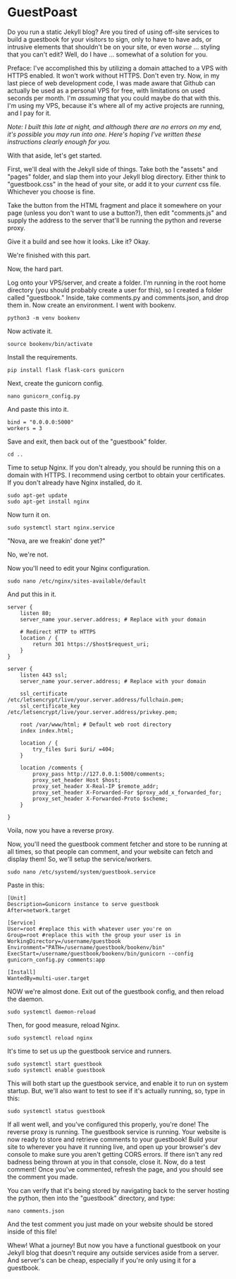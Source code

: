 # GuestPoast
Do you run a static Jekyll blog? Are you tired of using off-site services to build a guestbook for your visitors to sign, only to have to have ads, or intrusive elements that shouldn't be on your site, or even _worse_ ... styling that you can't edit? Well, do I have ... somewhat of a solution for you.

Preface: I've accomplished this by utilizing a domain attached to a VPS with HTTPS enabled. It won't work without HTTPS. Don't even try. Now, in my last piece of web development code, I was made aware that Github can actually be used as a personal VPS for free, with limitations on used seconds per month. I'm _assuming_ that you could maybe do that with this. I'm using my VPS, because it's where all of my active projects are running, and I pay for it.

*Note: I built this late at night, and although there are no errors on my end, it's possible you may run into one. Here's hoping I've written these instructions clearly enough for you.*

With that aside, let's get started.

First, we'll deal with the Jekyll side of things. Take both the "assets" and "pages" folder, and slap them into your Jekyll blog directory. Either think to "guestbook.css" in the head of your site, or add it to your _current_ css file. Whichever you choose is fine.

Take the button from the HTML fragment and place it somewhere on your page (unless you don't want to use a button?), then edit "comments.js" and supply the address to the server that'll be running the python and reverse proxy.

Give it a build and see how it looks. Like it? Okay.

We're finished with this part.

Now, the hard part.

Log onto your VPS/server, and create a folder. I'm running in the root home directory (you should probably create a user for this), so I created a folder called "guestbook." Inside, take comments.py and comments.json, and drop them in. Now create an environment. I went with bookenv.
```
python3 -m venv bookenv
```
Now activate it.
```
source bookenv/bin/activate
```
Install the requirements.
```
pip install flask flask-cors gunicorn
```
Next, create the gunicorn config.
```
nano gunicorn_config.py
```
And paste this into it.
```
bind = "0.0.0.0:5000"
workers = 3
```
Save and exit, then back out of the "guestbook" folder.
```
cd ..
```
Time to setup Nginx. If you don't already, you should be running this on a domain with HTTPS. I recommend using certbot to obtain your certificates. If you don't already have Nginx installed, do it.
```
sudo apt-get update
sudo apt-get install nginx
```
Now turn it on.
```
sudo systemctl start nginx.service
```
"Nova, are we freakin' done yet?" 

No, we're not.

Now you'll need to edit your Nginx configuration.
```
sudo nano /etc/nginx/sites-available/default
```
And put this in it.
```
server {
    listen 80;
    server_name your.server.address; # Replace with your domain

    # Redirect HTTP to HTTPS
    location / {
        return 301 https://$host$request_uri;
    }
}

server {
    listen 443 ssl;
    server_name your.server.address; # Replace with your domain

    ssl_certificate /etc/letsencrypt/live/your.server.address/fullchain.pem;
    ssl_certificate_key /etc/letsencrypt/live/your.server.address/privkey.pem;

    root /var/www/html; # Default web root directory
    index index.html;

    location / {
        try_files $uri $uri/ =404;
    }

    location /comments {
        proxy_pass http://127.0.0.1:5000/comments;
        proxy_set_header Host $host;
        proxy_set_header X-Real-IP $remote_addr;
        proxy_set_header X-Forwarded-For $proxy_add_x_forwarded_for;
        proxy_set_header X-Forwarded-Proto $scheme;
    }

}
```
Voila, now you have a reverse proxy.

Now, you'll need the guestbook comment fetcher and store to be running at all times, so that people can comment, and your website can fetch and display them! So, we'll setup the service/workers.
```
sudo nano /etc/systemd/system/guestbook.service
```
Paste in this:
```
[Unit]
Description=Gunicorn instance to serve guestbook
After=network.target

[Service]
User=root #replace this with whatever user you're on
Group=root #replace this with the group your user is in
WorkingDirectory=/username/guestbook
Environment="PATH=/username/guestbook/bookenv/bin"
ExecStart=/username/guestbook/bookenv/bin/gunicorn --config gunicorn_config.py comments:app

[Install]
WantedBy=multi-user.target
```
NOW we're almost done. Exit out of the guestbook config, and then reload the daemon.
```
sudo systemctl daemon-reload
```
Then, for good measure, reload Nginx.
```
sudo systemctl reload nginx
```
It's time to set us up the guestbook service and runners.
```
sudo systemctl start guestbook
sudo systemctl enable guestbook
```
This will both start up the guestbook service, and enable it to run on system startup. But, we'll also want to test to see if it's actually running, so, type in this:
```
sudo systemctl status guestbook
```
If all went well, and you've configured this properly, you're done! The reverse proxy is running. The guestbook service is running. Your website is now ready to store and retrieve comments to your guestbook! Build your site to wherever you have it running live, and open up your browser's dev console to make sure you aren't getting CORS errors. If there isn't any red badness being thrown at you in that console, close it. Now, do a test comment! Once you've commented, refresh the page, and you should see the comment you made.

You can verify that it's being stored by navigating back to the server hosting the python, then into the "guestbook" directory, and type:
```
nano comments.json
```
And the test comment you just made on your website should be stored inside of this file!

Whew! What a journey! But now you have a functional guestbook on your Jekyll blog that doesn't require any outside services aside from a server. And server's can be cheap, especially if you're only using it for a guestbook.
